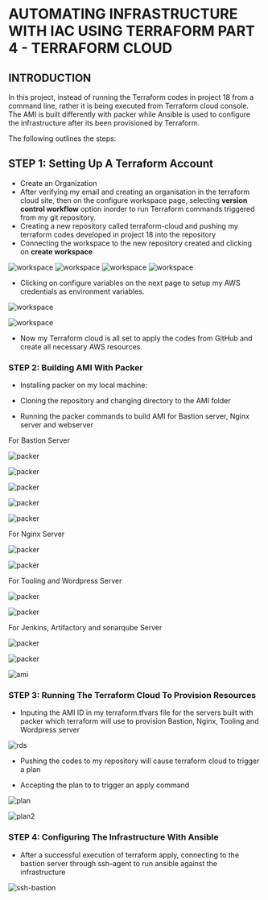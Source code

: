 # AUTOMATING INFRASTRUCTURE WITH IAC USING TERRAFORM PART 4 - TERRAFORM CLOUD
  

## INTRODUCTION
In this project, instead of running the Terraform codes in project 18 from a command line, rather it is being executed from Terraform cloud console. The AMI is built differently with packer while Ansible is used to configure the infrastructure after its been provisioned by Terraform.

The following outlines the steps:

## STEP 1: Setting Up A Terraform Account

* Create an Organization
* After verifying my email and creating an organisation in the terraform cloud site, then on the configure workspace page, selecting **version control workflow** option inorder to run Terraform commands triggered from my git repository.
* Creating a new repository called terraform-cloud and pushing my terraform codes developed in project 18 into the repository
* Connecting the workspace to the new repository created and clicking on **create workspace**


![workspace](./img/2-Organ.PNG)
![workspace](./img/7-gitlab.PNG)
![workspace](./img/8-workspace.PNG)
![workspace](./img/9-workspace2.PNG)

* Clicking on configure variables on the next page to setup my AWS credentials as environment variables.

![workspace](./img/10-variables.PNG)

![workspace](./img/11-access_key.PNG)

* Now my Terraform cloud is all set to apply the codes from GitHub and create all necessary AWS resources.


### STEP 2: Building AMI With Packer

* Installing packer on my local machine:

* Cloning the repository and changing directory to the AMI folder

* Running the packer commands to build AMI for Bastion server, Nginx server and webserver

For Bastion Server

![packer](./img/12-packer-bas.PNG)

![packer](./img/13-packer-bas2.PNG)

![packer](./img/14-packer-bas3.PNG)

![packer](./img/15-packer-bas4.PNG)

![packer](./img/16-packer-bas5.PNG)

For Nginx Server

![packer](./img/17-packer-nginx.PNG)

![packer](./img/18-packer-nginx2.PNG)

For Tooling and Wordpress Server

![packer](./img/19-packer-web.PNG)

![packer](./img/20-packer-web2.PNG)


For Jenkins, Artifactory and sonarqube Server

![packer](./img/21-packer-ubuntu.PNG)

![packer](./img/22-packer-ubuntu2.PNG)


![ami](./img/23-ami-packer.PNG)
### STEP 3: Running The Terraform Cloud To Provision Resources

* Inputing the AMI ID in my terraform.tfvars file for the servers built with packer which terraform will use to provision Bastion, Nginx, Tooling and Wordpress server

![rds](./img/23-rds.PNG)

* Pushing the codes to my repository will cause terraform cloud to trigger a plan

* Accepting the plan to to trigger an apply command

![plan](./img/24-plan.PNG)

![plan2](./img/25-plan2.PNG)

### STEP 4: Configuring The Infrastructure With Ansible

* After a successful execution of terraform apply, connecting to the bastion server through ssh-agent to run ansible against the infrastructure

![ssh-bastion](./img/27-ssh-bastion.PNG)
